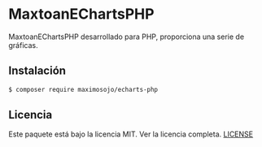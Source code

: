 MaxtoanEChartsPHP
========================

MaxtoanEChartsPHP desarrollado para PHP, proporciona una serie de gráficas.

## Instalación

``` bash
$ composer require maximosojo/echarts-php
```

## Licencia

Este paquete está bajo la licencia MIT. Ver la licencia completa. [LICENSE](LICENSE)


